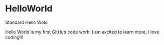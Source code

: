 # HelloWorld
Standard Hello Wold 

Hello World is my first GitHub code work.  I am excited to learn more, I love coding!!!
